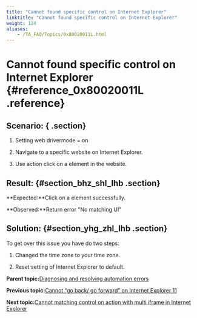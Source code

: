 ```yaml
--- 
title: "Cannot found specific control on Internet Explorer"
linktitle: "Cannot found specific control on Internet Explorer"
weight: 124
aliases: 
    - /TA_FAQ/Topics/0x80020011L.html
---
```

# Cannot found specific control on Internet Explorer {#reference_0x80020011L .reference}

## Scenario: { .section}

1. Setting web drivermode = on

2. Navigate to a specific website on Internet Explorer.

3. Use action click on a element in the website.

## Result: {#section_bhz_shl_lhb .section}

**Expected:**Click on a element successfully.

**Observed:**Return error "No matching UI"

## Solution: {#section_yhg_zhl_lhb .section}

To get over this issue you have do two steps:

1. Changed the time zone to your time zone.

2. Reset setting of Internet Explorer to default.



**Parent topic:**[Diagnosing and resolving automation errors](../../TA_FAQ/Topics/faq.automation_error.html)

**Previous topic:**[Cannot “go back/ go forward” on Internet Explorer 11](../../TA_FAQ/Topics/0x80020010L.html)

**Next topic:**[Cannot matching control on action with multi iframe in Internet Explorer](../../TA_FAQ/Topics/0x80020012L.html)

